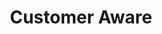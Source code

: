 ---
title: "Customer Aware"
type: "role"
definitions:
    - title: ""
      positive: ""
      negative: ""
---